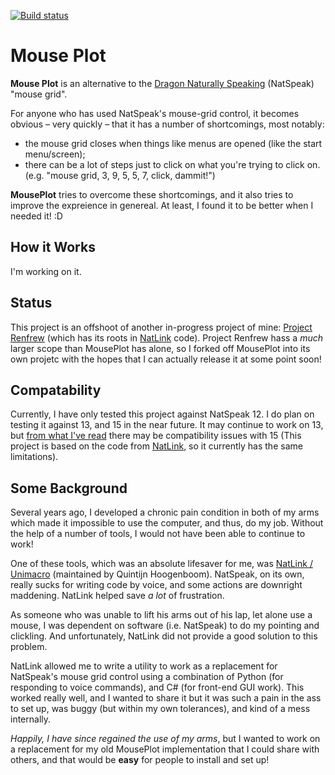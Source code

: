 [![Build status](https://ci.appveyor.com/api/projects/status/aavqsh68n845t44f/branch/master?svg=true)](https://ci.appveyor.com/project/mrworkman/mouse-plot/branch/master)

# Mouse Plot

**Mouse Plot** is an alternative to the [Dragon Naturally Speaking](https://www.nuance.com/dragon.html) (NatSpeak) "mouse grid".

For anyone who has used NatSpeak's mouse-grid control, it becomes obvious &ndash; very quickly &ndash; that it has a number of shortcomings, most notably:

 * the mouse grid closes when things like menus are opened (like the start menu/screen);
 * there can be a lot of steps just to click on what you're trying to click on. (e.g. "mouse grid, 3, 9, 5, 5, 7, click, dammit!")

**MousePlot** tries to overcome these shortcomings, and it also tries to improve the expreience in genereal. At least, I found it to be better when I needed it! :D

## How it Works

 I'm working on it.

## Status

This project is an offshoot of another in-progress project of mine: [Project Renfrew](https://github.com/mrworkman/Project-Renfrew) (which has its roots in [NatLink](https://qh.antenna.nl/unimacro/) code). Project Renfrew hass a *much* larger scope than MousePlot has alone, so I forked off MousePlot into its own projetc with the hopes that I can actually release it at some point soon!

## Compatability

Currently, I have only tested this project against NatSpeak 12. I do plan on testing it against 13, and 15 in the near future. It may continue to work on  13, but [from what I've read](http://handsfreecoding.org/2018/02/24/dragon-15-now-works-with-natlink-and-dragonfly/) there may be compatibility issues with 15 (This project is based on the code from [NatLink](https://qh.antenna.nl/unimacro/), so it currently has the same limitations).

## Some Background

Several years ago, I developed a chronic pain condition in both of my arms which made it impossible to use the computer, and thus, do my job. Without the help of a number of tools, I would not have been able to continue to work!

One of these tools, which was an absolute lifesaver for me, was [NatLink / Unimacro](https://qh.antenna.nl/unimacro/) (maintained by Quintijn Hoogenboom). NatSpeak, on its own, really sucks for writing code by voice, and some actions are downright maddening. NatLink helped save *a lot* of frustration. 

As someone who was unable to lift his arms out of his lap, let alone use a mouse, I was dependent on software (i.e. NatSpeak) to do my pointing and clickling. And unfortunately, NatLink did not provide a good solution to this problem.

NatLink allowed me to write a utility to work as a replacement for NatSpeak's mouse grid control using a combination of Python (for responding to voice commands), and C# (for front-end GUI work). This worked really well, and I wanted to share it but it was such a pain in the ass to set up, was buggy (but within my own tolerances), and kind of a mess internally.

*Happily, I have since regained the use of my arms*, but I wanted to work on a replacement for my old MousePlot implementation that I could share with others, and that would be **easy** for people  to install and set up!

